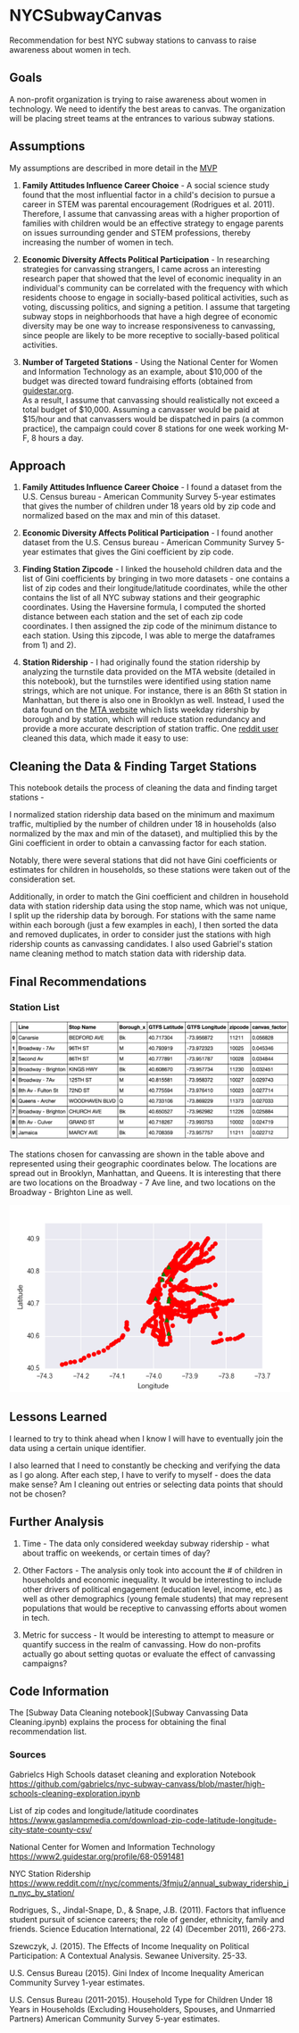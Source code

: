 # NYCSubwayCanvas

Recommendation for best NYC subway stations to canvass to raise awareness
about women in tech.

## Goals

A non-profit organization is trying to raise awareness about
women in technology. We need to identify the best areas to canvas.
The organization will be placing street teams at the entrances
to various subway stations.

## Assumptions

My assumptions are described in more detail in the [MVP](https://github.com/kevinchowder/NYCSubwayCanvas/blob/master/NYC%20Subway_MVP.md)

1) **Family Attitudes Influence Career Choice** - A social science study
found that the most influential factor in a child's decision to pursue a
career in STEM was parental encouragement (Rodrigues et al. 2011).
Therefore, I assume that canvassing areas with a higher
proportion of families with children would be an effective strategy to
engage parents on issues surrounding gender and STEM professions, thereby
increasing the number of women in tech.

2) **Economic Diversity Affects Political Participation** - In researching
strategies for canvassing strangers, I came across an interesting research
paper that showed that the level of economic inequality in an individual's
community can be correlated with the frequency with which residents choose to
engage in socially-based political activities, such as voting, discussing
politics, and signing a petition. I assume that targeting subway stops in
neighborhoods that have a high degree of economic
diversity may be one way to increase responsiveness to canvassing, since
people are likely to be more receptive to socially-based political activities.

3) **Number of Targeted Stations** - Using the National Center for Women and
Information Technology as an example, about $10,000 of the budget
was directed toward fundraising efforts (obtained from 
[guidestar.org](https://www2.guidestar.org/profile/68-0591481).  
As a result, I assume that canvassing should
realistically not exceed a total budget of $10,000. Assuming a canvasser would
be paid at $15/hour and that canvassers would be
dispatched in pairs (a common practice), the campaign could cover 8 stations
for one week working M-F, 8 hours a day.

## Approach

1) **Family Attitudes Influence Career Choice** - I found a dataset from
the U.S. Census bureau  - American Community Survey 5-year estimates
that gives the number of children under 18 years old by zip code and normalized
based on the max and min of this dataset.

2) **Economic Diversity Affects Political Participation** - I found
another dataset from the U.S. Census bureau - American Community Survey
5-year estimates that gives the Gini coefficient by zip code.

3) **Finding Station Zipcode** - I linked the household children data and the list of Gini coefficients
by bringing in two more datasets -
one contains a list of zip codes and their longitude/latitude coordinates,
while the other contains the list of all NYC subway stations and their
geographic coordinates. Using the Haversine formula, I computed the shorted distance between
each station and the set of each zip code coordinates. I then assigned
the zip code of the minimum distance to each station. Using this zipcode, I was
able to merge the dataframes from 1) and 2).

4) **Station Ridership** - I had originally found the station ridership
by analyzing the turnstile data provided on the MTA website (detailed in this
notebook), but the turnstiles were identified using station name strings, which
are not unique. For instance, there is an 86th St station in Manhattan,
but there is also one in Brooklyn as well. Instead, I used the data found on the 
[MTA website](http://web.mta.info/nyct/facts/ridership/ridership_sub.htm)
which lists weekday ridership by borough and by station, which will reduce station
redundancy and provide a more accurate description of station traffic.
One [reddit user](https://www.reddit.com/r/nyc/comments/3fmju2/annual_subway_ridership_in_nyc_by_station/) 
cleaned this data, which made it easy to use:



## Cleaning the Data & Finding Target Stations

This notebook details the process of cleaning the data and finding target
stations -
  
I normalized station ridership data based on the minimum and maximum traffic,
multiplied by the number of children under 18 in households (also normalized
by the max and min of the dataset), and multiplied this by the Gini
coefficient in order to obtain a canvassing factor for each station.

Notably, there were several stations that did not have Gini coefficients or
estimates for children in households, so these stations were taken out of
the consideration set.

Additionally, in order to match the Gini coefficient and children in household
data with station ridership data using the stop name, which was not unique, I
split up the ridership data by borough. For stations with the same name
within each borough (just a few examples in each), I then sorted the data and
removed duplicates, in order to consider just the stations with high ridership
counts as canvassing candidates. I also used Gabriel's station name cleaning method to match station data with
ridership data.


## Final Recommendations

### Station List

![Final DF](finaldf.png)

The stations chosen for canvassing are shown in the table above and represented
using their geographic coordinates below. The locations are spread out in
Brooklyn, Manhattan, and Queens. It is interesting that there are two
locations on the Broadway - 7 Ave line, and two locations on the Broadway -
Brighton Line as well.

![Target Locations](targetlocations.png)

## Lessons Learned

I learned to try to think ahead when I know
I will have to eventually join the data using a certain unique identifier.

I also learned that I need to constantly be checking and verifying the data
as I go along. After each step, I have to verify to myself - does the data
make sense? Am I cleaning out entries or selecting data points that should
not be chosen?

## Further Analysis

1. Time - The data only considered weekday subway ridership - what about
traffic on weekends, or certain times of day?

2. Other Factors - The analysis only took into account the # of children in
households and economic inequality. It would be interesting to include other
drivers of political engagement (education level, income, etc.) as well
as other demographics (young female students) that may represent populations
that would be receptive to canvassing efforts about women in tech.

3. Metric for success - It would be interesting to attempt to measure
or quantify success in the realm of canvassing. How do non-profits actually
go about setting quotas or evaluate the effect of canvassing campaigns?

## Code Information

The [Subway Data Cleaning notebook](Subway Canvassing Data Cleaning.ipynb) explains the process for obtaining the
final recommendation list.

### Sources

Gabrielcs High Schools dataset cleaning and exploration Notebook
https://github.com/gabrielcs/nyc-subway-canvass/blob/master/high-schools-cleaning-exploration.ipynb

List of zip codes and longitude/latitude coordinates
https://www.gaslampmedia.com/download-zip-code-latitude-longitude-city-state-county-csv/

National Center for Women and Information Technology
https://www2.guidestar.org/profile/68-0591481

NYC Station Ridership
https://www.reddit.com/r/nyc/comments/3fmju2/annual_subway_ridership_in_nyc_by_station/

Rodrigues, S., Jindal-Snape, D., & Snape, J.B. (2011). Factors that influence
student pursuit of science careers;
the role of gender, ethnicity, family and friends. Science Education
International, 22 (4) (December 2011), 266-273.

Szewczyk, J. (2015). The Effects of Income Inequality on Political Participation:
A Contextual Analysis. Sewanee University. 25-33.

U.S. Census Bureau (2015).
Gini Index of Income Inequality American Community Survey 1-year estimates.

U.S. Census Bureau (2011-2015). Household Type for Children Under 18 Years in
Households (Excluding Householders, Spouses, and Unmarried Partners)
American Community Survey 5-year estimates.
